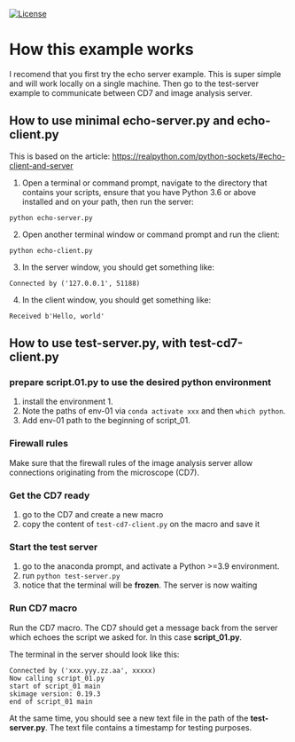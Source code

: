 [![License](https://img.shields.io/badge/License-BSD_3--Clause-blue.svg)](https://opensource.org/licenses/BSD-3-Clause)

# How this example works
I recomend that you first try the echo server example. This is super simple and will work locally on a single machine. Then go to the test-server example to communicate between CD7 and image analysis server.

## How to use minimal echo-server.py and echo-client.py

This is based on the article: https://realpython.com/python-sockets/#echo-client-and-server

1) Open a terminal or command prompt, navigate to the directory that contains your scripts, ensure that you have Python 3.6 or above installed and on your path, then run the server:
```
python echo-server.py
```

2) Open another terminal window or command prompt and run the client:
```
python echo-client.py 
```
3) In the server window, you should get something like:
```
Connected by ('127.0.0.1', 51188)
```
4) In the client window, you should get something like:
```
Received b'Hello, world'
```

## How to use test-server.py, with test-cd7-client.py

### prepare script.01.py to use the desired python environment
1) install the environment 1. 
2) Note the paths of env-01 via ```conda activate xxx``` and then ```which python```. 
3) Add env-01 path to the beginning of script_01.

### Firewall rules
Make sure that the firewall rules of the image analysis server allow connections originating from the microscope (CD7).

### Get the CD7 ready
1) go to the CD7 and create a new macro
2) copy the content of ```test-cd7-client.py``` on the macro and save it

### Start the test server
1) go to the anaconda prompt, and activate a Python >=3.9 environment.
2) run ```python test-server.py```
3) notice that the terminal will be **frozen**. The server is now waiting

### Run CD7 macro
Run the CD7 macro. The CD7 should get a message back from the server which echoes the script we asked for. In this case **script_01.py**. 

The terminal in the server should look like this:

```
Connected by ('xxx.yyy.zz.aa', xxxxx)
Now calling script_01.py
start of script_01 main
skimage version: 0.19.3
end of script_01 main
```
At the same time, you should see a new text file in the path of the **test-server.py**. The text file contains a timestamp for testing purposes. 